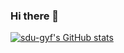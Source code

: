 ### Hi there 👋

[![sdu-gyf's GitHub stats](https://github-readme-stats.vercel.app/api?username=sdu-gyf&count_private=true&show_icons=true&theme=material-palenight)](https://github.com/anuraghazra/github-readme-stats)
 
